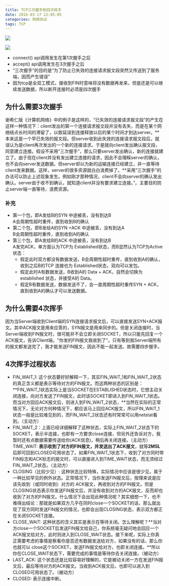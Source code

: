 ```yaml
---
title: TCP三次握手和四次挥手
date: 2016-03-17 22:05:05
categories: 网络协议
tags: TCP
---
```


![](http://uploadfiles.nowcoder.com/images/20150908/750854_1441709073035_63AE357E551665FD79C9F49FF8BA7E13)    

<!-- more -->

![](http://oke2lzov9.bkt.clouddn.com/Screenshot%20from%202017-03-05%2018-05-26.png)     

- connect() api调用发生在第1次握手之后  
- accept() api调用发生在3次握手之后  
- “三次握手”的目的是“为了防止已失效的连接请求报文段突然又传送到了服务端，因而产生错误”  
- 因为tcp是全双工模式，接收到FIN时意味将没有数据再发来，但是还是可以继续发送数据，所以断开连接时必须是四次握手  

## 为什么需要3次握手   

  谢希仁版《计算机网络》中的例子是这样的，“已失效的连接请求报文段”的产生在这样一种情况下：client发出的第一个连接请求报文段并没有丢失，而是在某个网络结点长时间的滞留了，以致延误到连接释放以后的某个时间才到达server。**本来这是一个早已失效的报文段。但server收到此失效的连接请求报文段后，就误认为是client再次发出的一个新的连接请求。于是就向client发出确认报文段，同意建立连接。假设不采用“三次握手”，那么只要server发出确认，新的连接就建立了。由于现在client并没有发出建立连接的请求，因此不会理睬server的确认，也不会向server发送数据。但server却以为新的运输连接已经建立，并一直等待client发来数据。这样，server的很多资源就白白浪费掉了。**采用“三次握手”的办法可以防止上述现象发生。例如刚才那种情况，client不会向server的确认发出确认。server由于收不到确认，就知道client并没有要求建立连接。”。主要目的防止server端一直等待，浪费资源。   


### 补充  

- 第一个包，即A发给B的SYN 中途被丢，没有到达B  
A会周期性超时重传，直到收到B的确认  
- 第二个包，即B发给A的SYN +ACK 中途被丢，没有到达A  
B会周期性超时重传，直到收到A的确认  
- 第三个包，即A发给B的ACK 中途被丢，没有到达B  
A发完ACK，单方面认为TCP为 Established状态，而B显然认为TCP为Active状态：  
    - 假定此时双方都没有数据发送，B会周期性超时重传，直到收到A的确认，收到之后B的TCP 连接也为 Established状态，双向可以发包。  
    - 假定此时A有数据发送，B收到A的 Data + ACK，自然会切换为established 状态，并接受A的 Data。    
    - 假定B有数据发送，数据发送不了，会一直周期性超时重传SYN + ACK，直到收到A的确认才可以发送数据。    

## 为什么需要4次挥手   

因为当Server端收到Client端的SYN连接请求报文后，可以直接发送SYN+ACK报文。其中ACK报文是用来应答的，SYN报文是用来同步的。但是关闭连接时，当Server端收到FIN报文时，很可能并不会立即关闭SOCKET，所以只能先回复一个ACK报文，告诉Client端，"你发的FIN报文我收到了"。只有等到我Server端所有的报文都发送完了，我才能发送FIN报文，因此不能一起发送。故需要四步握手。  

## 4次挥手过程状态   

- FIN_WAIT_1: 这个状态要好好解释一下，其实FIN_WAIT_1和FIN_WAIT_2状态的真正含义都是表示等待对方的FIN报文。而这两种状态的区别是：**FIN_WAIT_1状态实际上是当SOCKET在ESTABLISHED状态时，它想主动关闭连接，向对方发送了FIN报文，此时该SOCKET即进入到FIN_WAIT_1状态。而当对方回应ACK报文后，则进入到FIN_WAIT_2状态，**当然在实际的正常情况下，无论对方何种情况下，都应该马上回应ACK报文，所以FIN_WAIT_1状态一般是比较难见到的，而FIN_WAIT_2状态还有时常常可以用netstat看到。（主动方）  
- FIN_WAIT_2：上面已经详细解释了这种状态，实际上FIN_WAIT_2状态下的SOCKET，表示半连接，也即有一方要求close连接，但另外还告诉对方，我暂时还有点数据需要传送给你(ACK信息)，稍后再关闭连接。（主动方）
TIME_WAIT: **表示收到了对方的FIN报文，并发送出了ACK报文**，就等**2MSL**后即可回到CLOSED可用状态了。如果FIN_WAIT_1状态下，收到了对方同时带FIN标志和ACK标志的报文时，可以直接进入到TIME_WAIT状态，而无须经过FIN_WAIT_2状态。（主动方）  
- CLOSING（比较少见）: 这种状态比较特殊，实际情况中应该是很少见，属于一种比较罕见的例外状态。正常情况下，当你发送FIN报文后，按理来说是应该先收到（或同时收到）对方的 ACK报文，再收到对方的FIN报文。但是CLOSING状态表示你发送FIN报文后，并没有收到对方的ACK报文，反而却也收到了对方的FIN报文。什么情况下会出现此种情况呢？其实细想一下，也不难得出结论：那就是如果双方几乎在同时close一个SOCKET的话，那么就出现了双方同时发送FIN报文的情况，也即会出现CLOSING状态，表示双方都正在关闭SOCKET连接。   
- CLOSE_WAIT: 这种状态的含义其实是表示在等待关闭。怎么理解呢？**当对方close一个SOCKET后发送FIN报文给自己，你系统毫无疑问地会回应一个ACK报文给对方，此时则进入到CLOSE_WAIT状态。接下来呢，实际上你真正需要考虑的事情是察看你是否还有数据发送给对方，如果没有的话，那么你也就可以 close这个SOCKET，发送FIN报文给对方，也即关闭连接。**所以你在CLOSE_WAIT状态下，需要完成的事情是等待你去关闭连接。（被动方）   
- LAST_ACK: 这个状态还是比较容易好理解的，它是被动关闭一方在发送FIN报文后，最后等待对方的ACK报文。当收到ACK报文后，也即可以进入到CLOSED可用状态了。（被动方）   
- CLOSED: 表示连接中断。    






